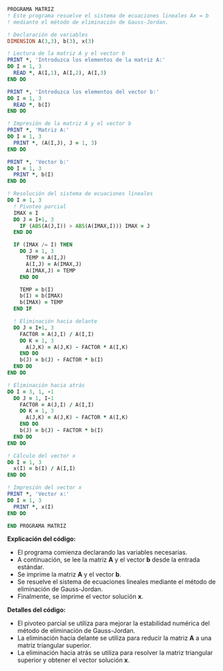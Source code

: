 ```fortran
PROGRAMA MATRIZ
! Este programa resuelve el sistema de ecuaciones lineales Ax = b
! mediante el método de eliminación de Gauss-Jordan.

! Declaración de variables
DIMENSION A(3,3), b(3), x(3)

! Lectura de la matriz A y el vector b
PRINT *, 'Introduzca los elementos de la matriz A:'
DO I = 1, 3
  READ *, A(I,1), A(I,2), A(I,3)
END DO

PRINT *, 'Introduzca los elementos del vector b:'
DO I = 1, 3
  READ *, b(I)
END DO

! Impresión de la matriz A y el vector b
PRINT *, 'Matriz A:'
DO I = 1, 3
  PRINT *, (A(I,J), J = 1, 3)
END DO

PRINT *, 'Vector b:'
DO I = 1, 3
  PRINT *, b(I)
END DO

! Resolución del sistema de ecuaciones lineales
DO I = 1, 3
  ! Pivoteo parcial
  IMAX = I
  DO J = I+1, 3
    IF (ABS(A(J,I)) > ABS(A(IMAX,I))) IMAX = J
  END DO

  IF (IMAX /= I) THEN
    DO J = 1, 3
      TEMP = A(I,J)
      A(I,J) = A(IMAX,J)
      A(IMAX,J) = TEMP
    END DO

    TEMP = b(I)
    b(I) = b(IMAX)
    b(IMAX) = TEMP
  END IF

  ! Eliminación hacia delante
  DO J = I+1, 3
    FACTOR = A(J,I) / A(I,I)
    DO K = 1, 3
      A(J,K) = A(J,K) - FACTOR * A(I,K)
    END DO
    b(J) = b(J) - FACTOR * b(I)
  END DO
END DO

! Eliminación hacia atrás
DO I = 3, 1, -1
  DO J = 1, I-1
    FACTOR = A(J,I) / A(I,I)
    DO K = 1, 3
      A(J,K) = A(J,K) - FACTOR * A(I,K)
    END DO
    b(J) = b(J) - FACTOR * b(I)
  END DO
END DO

! Cálculo del vector x
DO I = 1, 3
  x(I) = b(I) / A(I,I)
END DO

! Impresión del vector x
PRINT *, 'Vector x:'
DO I = 1, 3
  PRINT *, x(I)
END DO

END PROGRAMA MATRIZ
```

**Explicación del código:**

* El programa comienza declarando las variables necesarias.
* A continuación, se lee la matriz **A** y el vector **b** desde la entrada estándar.
* Se imprime la matriz **A** y el vector **b**.
* Se resuelve el sistema de ecuaciones lineales mediante el método de eliminación de Gauss-Jordan.
* Finalmente, se imprime el vector solución **x**.

**Detalles del código:**

* El pivoteo parcial se utiliza para mejorar la estabilidad numérica del método de eliminación de Gauss-Jordan.
* La eliminación hacia delante se utiliza para reducir la matriz **A** a una matriz triangular superior.
* La eliminación hacia atrás se utiliza para resolver la matriz triangular superior y obtener el vector solución **x**.